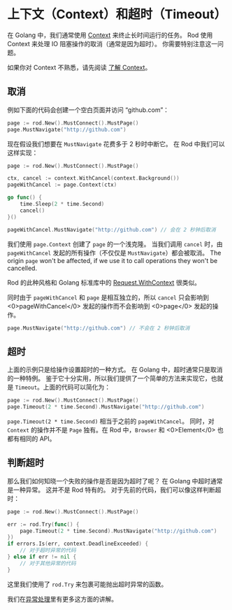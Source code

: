 # 上下文（Context）和超时（Timeout）

在 Golang 中，我们通常使用 [Context](https://golang.org/pkg/context/) 来终止长时间运行的任务。 Rod 使用 Context 来处理 IO 阻塞操作的取消（通常是因为超时）。 你需要特别注意这一问题。

如果你对 Context 不熟悉，请先阅读 [了解 Context](understand-context.md)。

## 取消

例如下面的代码会创建一个空白页面并访问 “github.com”：

```go
page := rod.New().MustConnect().MustPage()
page.MustNavigate("http://github.com")
```

现在假设我们想要在 `MustNavigate` 花费多于 2 秒时中断它。 在 Rod 中我们可以这样实现：

```go
page := rod.New().MustConnect().MustPage()

ctx, cancel := context.WithCancel(context.Background())
pageWithCancel := page.Context(ctx)

go func() {
    time.Sleep(2 * time.Second)
    cancel()
}()

pageWithCancel.MustNavigate("http://github.com") // 会在 2 秒钟后取消
```

我们使用 `page.Context` 创建了 `page` 的一个浅克隆。 当我们调用 `cancel` 时，由 `pageWithCancel` 发起的所有操作（不仅仅是 `MustNavigate`）都会被取消。 The origin `page` won't be affected, if we use it to call operations they won't be cancelled.

Rod 的此种风格和 Golang 标准库中的 [Request.WithContext](https://golang.org/pkg/net/http/#Request.WithContext) 很类似。

同时由于 `pageWithCancel` 和 `page` 是相互独立的，所以 `cancel` 只会影响到 <0>pageWithCancel</0> 发起的操作而不会影响到 <0>page</0> 发起的操作。

```go
page.MustNavigate("http://github.com") // 不会在 2 秒钟后取消
```

## 超时

上面的示例只是给操作设置超时的一种方式。 在 Golang 中，超时通常只是取消的一种特例。 鉴于它十分实用，所以我们提供了一个简单的方法来实现它，也就是 `Timeout`。上面的代码可以简化为：

```go
page := rod.New().MustConnect().MustPage()
page.Timeout(2 * time.Second).MustNavigate("http://github.com")
```

`page.Timeout(2 * time.Second)` 相当于之前的 `pageWithCancel`。 同时，对 `Context` 的操作并不是 `Page` 独有。在 Rod 中，`Browser` 和 <0>Element</0> 也都有相同的 API。

## 判断超时

那么我们如何知晓一个失败的操作是否是因为超时了呢？ 在 Golang 中超时通常是一种异常。 这并不是 Rod 特有的。 对于先前的代码，我们可以像这样判断超时：

```go
page := rod.New().MustConnect().MustPage()

err := rod.Try(func() {
    page.Timeout(2 * time.Second).MustNavigate("http://github.com")
})
if errors.Is(err, context.DeadlineExceeded) {
    // 对于超时异常的代码
} else if err != nil {
    // 对于其他异常的代码
}
```

这里我们使用了 `rod.Try` 来包裹可能抛出超时异常的函数。

我们在[异常处理](error-handling.md)里有更多这方面的讲解。
